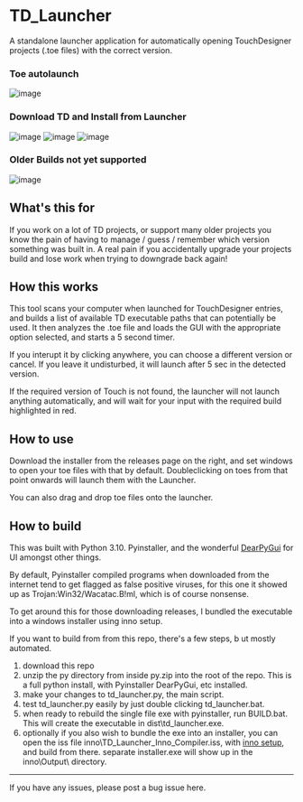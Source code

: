 # TD_Launcher
A standalone launcher application for automatically opening TouchDesigner projects (.toe files) with the correct version.

### Toe autolaunch
![image](https://user-images.githubusercontent.com/10091486/185008821-c4294500-7e1b-47d2-b3df-881519591de5.png)

### Download TD and Install from Launcher
![image](https://user-images.githubusercontent.com/10091486/185009037-6569848a-dd25-4766-a73e-23a770b5e36b.png)
![image](https://user-images.githubusercontent.com/10091486/185009082-c09f20f5-01b6-4d8e-9a42-9e820844a9ec.png)
![image](https://user-images.githubusercontent.com/10091486/185009223-7d1f5840-02cb-4eae-b6b8-a26d4c8e032a.png)

### Older Builds not yet supported
![image](https://user-images.githubusercontent.com/10091486/185009295-71c275b8-c295-44d5-ac47-98c514e2f115.png)



## What's this for


If you work on a lot of TD projects, or support many older projects you know the pain of having to manage / guess / remember which version something was built in. A real pain if you accidentally upgrade your projects build and lose work when trying to downgrade back again!

## How this works
This tool scans your computer when launched for TouchDesigner entries, and builds a list of available TD executable paths that can potentially be used. It then analyzes the .toe file and loads the GUI with the appropriate option selected, and starts a 5 second timer.

If you interupt it by clicking anywhere, you can choose a different version or cancel. If you leave it undisturbed, it will launch after 5 sec in the detected version.

If the required version of Touch is not found, the launcher will not launch anything automatically, and will wait for your input with the required build highlighted in red.

## How to use
Download the installer from the releases page on the right, and set windows to open your toe files with that by default. Doubleclicking on toes from that point onwards will launch them with the Launcher. 

You can also drag and drop toe files onto the launcher.

## How to build
This was built with Python 3.10. Pyinstaller, and the wonderful [DearPyGui](https://github.com/hoffstadt/DearPyGui) for UI amongst other things.

By default, Pyinstaller compiled programs when downloaded from the internet tend to get flagged as false positive viruses, for this one it showed up as Trojan:Win32/Wacatac.B!ml, which is of course nonsense. 

To get around this for those downloading releases, I bundled the executable into a windows installer using inno setup.

If you want to build from from this repo, there's a few steps, b ut mostly automated.

1) download this repo
2) unzip the py directory from inside py.zip into the root of the repo. This is a full python install, with Pyinstaller DearPyGui, etc installed.
3) make your changes to td_launcher.py, the main script.
4) test td_launcher.py easily by just double clicking td_launcher.bat.
5) when ready to rebuild the single file exe with pyinstaller, run BUILD.bat. This will create the executable in dist\td_launcher.exe.
6) optionally if you also wish to bundle the exe into an installer, you can open the iss file inno\TD_Launcher_Inno_Compiler.iss, with [inno setup](https://jrsoftware.org/isinfo.php), and build from there.  separate installer.exe will show up in the inno\Output\ directory.

---

If you have any issues, please post a bug issue here.

